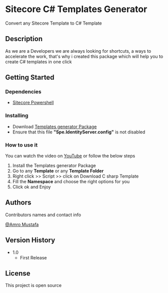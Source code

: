 # Sitecore C# Templates Generator

Convert any Sitecore Template to C# Template

## Description

As we are a Developers we are always looking for shortcuts, a ways to accelerate the work,
that's why i created this package which will help you to create C# templates in one click

## Getting Started

### Dependencies

* [Sitecore Powershell](https://github.com/SitecorePowerShell/Console/releases)

### Installing

* Download [Templates generator Package](https://github.com/amustafa91/powershell/raw/templates-generator/c-sharp-templates-generator-1.0.zip "download")
* Ensure that this file **"Spe.IdentityServer.config"** is not disabled

### How to use it

You can watch the video on [YouTube](https://youtu.be/ClpQmwOpm-I) or follow the below steps
1. Install the Templates generator Package
2. Go to any **Template** or any **Template Folder**
3. Right click >> Script >> click on Download C sharp Template
4. Fill the **Namespace** and choose the right options for you
5. Click ok and Enjoy


## Authors

Contributors names and contact info

[@Amro Mustafa](https://twitter.com/ammustafa)

## Version History
* 1.0
    * First Release

## License

This project is open source

